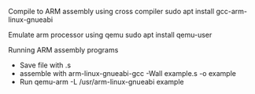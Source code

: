 Compile to ARM assembly using cross compiler
	sudo apt install gcc-arm-linux-gnueabi

Emulate arm processor using qemu
	sudo apt install qemu-user

Running ARM assembly programs

- Save file with .s
- assemble with 
	arm-linux-gnueabi-gcc -Wall example.s -o example
- Run
	qemu-arm -L /usr/arm-linux-gnueabi example



